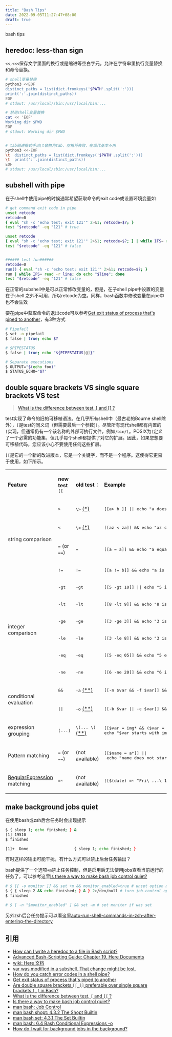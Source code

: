```yaml
---
title: "Bash Tips"
date: 2022-09-05T11:27:47+08:00
draft: true
---
```


bash tips

<!--more-->

## heredoc: less-than sign

`<<,<<<`保存文字里面的换行或是缩进等空白字元。允许在字符串里执行变量替换和命令替换。

```bash
# shell变量替换
python3 <<EOF
distinct_paths = list(dict.fromkeys('$PATH'.split(':')))
print(':'.join(distinct_paths))
EOF
# stdout: /usr/local/sbin:/usr/local/bin:...

# 禁用shell变量替换
cat << 'EOF'
Working dir $PWD
EOF
# stdout: Working dir $PWD


# tab缩进格式手动\t替换为tab，空格将失败，在现代基本不用
python3 <<-EOF
\t  distinct_paths = list(dict.fromkeys('$PATH'.split(':')))
\t  print(':'.join(distinct_paths))
EOF
# stdout: /usr/local/sbin:/usr/local/bin:...
```

## subshell with pipe

在子shell中使用pipe的时候通常希望获取命令的exit code或设置环境变量如

```bash
# get command exit code in pipe
unset retcode
retcode=0
{ eval "sh -c 'echo test; exit 121'" 2>&1; retcode=$?; }
test "$retcode" -eq "121" # true

unset retcode
{ eval "sh -c 'echo test; exit 121'" 2>&1; retcode=$?; } | while IFS= read -r line; do echo "$line"; done
test "$retcode" -eq "121" # false


###### test fun######
retcode=0
run() { eval "sh -c 'echo test; exit 121'" 2>&1; retcode=$?; }
run | while IFS= read -r line; do echo "$line"; done
test "$retcode" -eq "121" # false
```

在正常的subshell中是可以正常修改变量的，但是，在子shell pipe中设置的变量在子shell 之外不可用，所以retcode为空。同样，bash函数中修改变量在pipe中也不会生效

要在pipe中获取命令的退出code可以参考[Get exit status of process that's piped to another](https://unix.stackexchange.com/a/73180)，有3种方式

```bash
# Pipefail
$ set -o pipefail
$ false | true; echo $?

# $PIPESTATUS
$ false | true; echo "${PIPESTATUS[@]}"

# Separate executions
$ OUTPUT="$(echo foo)"
$ STATUS_ECHO="$?"
```

## double square brackets VS single square brackets VS test

> [What is the difference between test, \[ and \[\[ ?](http://mywiki.wooledge.org/BashFAQ/031)

test实现了命令的旧的可移植语法。在几乎所有shell中（最古老的Bourne shell除外），`[`是test的同义词（但需要最后一个参数]）。尽管所有现代shell都有内置的`[`实现，但通常仍有一个该名称的外部可执行文件，例如`/bin/[`。POSIX为`[`定义了一个必需的功能集，但几乎每个shell都提供了对它的扩展。因此，如果您想要可移植代码，您应该小心不要使用任何这些扩展。

`[[`是它的一个新的改进版本，它是一个关键字，而不是一个程序。这使得它更易于使用，如下所示。

<!-- 使用简悦转换复制表格 或 直接debug复制element -->
<!-- markdownlint-disable MD033 -->
<table><tbody><tr><td><p><strong>Feature</strong></p></td><td><p><strong>new test</strong> <tt>[[</tt></p></td><td><p><strong>old test</strong> <tt>[</tt></p></td><td><p><strong>Example</strong></p></td></tr><tr><td colspan="1" rowspan="4"><p>string comparison</p></td><td><p><tt>&gt;</tt></p></td><td><p><tt>\&gt;</tt> <a href="http://mywiki.wooledge.org/BashFAQ/031#np">(*)</a></p></td><td><p><tt>[[a&gt;&nbsp;b&nbsp;]]&nbsp;||&nbsp;echo&nbsp;"a&nbsp;does&nbsp;not&nbsp;come&nbsp;after&nbsp;b"</tt></p></td></tr><tr><td><p><tt>&lt;</tt></p></td><td><p><tt>\&lt;</tt> <a href="http://mywiki.wooledge.org/BashFAQ/031#np">(*)</a></p></td><td><p><tt>[[az&nbsp;&lt;&nbsp;za]]&nbsp;&amp;&amp;&nbsp;echo&nbsp;"az&nbsp;comes&nbsp;before&nbsp;za"</tt></p></td></tr><tr><td><p><tt>=</tt> (or <tt>==</tt>)</p></td><td><p><tt>=</tt></p></td><td><p><tt>[[a&nbsp;=&nbsp;a]]&nbsp;&amp;&amp;&nbsp;echo&nbsp;"a&nbsp;equals&nbsp;a"</tt></p></td></tr><tr><td><p><tt>!=</tt></p></td><td><p><tt>!=</tt></p></td><td><p><tt>[[a&nbsp;!=&nbsp;b]]&nbsp;&amp;&amp;&nbsp;echo&nbsp;"a&nbsp;is&nbsp;not&nbsp;equal&nbsp;to&nbsp;b"</tt></p></td></tr><tr><td colspan="1" rowspan="6"><p>integer comparison</p></td><td><p><tt>-gt</tt></p></td><td><p><tt>-gt</tt></p></td><td><p><tt>[[5&nbsp;-gt&nbsp;10]]&nbsp;||&nbsp;echo&nbsp;"5&nbsp;is&nbsp;not&nbsp;bigger&nbsp;than&nbsp;10"</tt></p></td></tr><tr><td><p><tt>-lt</tt></p></td><td><p><tt>-lt</tt></p></td><td><p><tt>[[8&nbsp;-lt&nbsp;9]]&nbsp;&amp;&amp;&nbsp;echo&nbsp;"8&nbsp;is&nbsp;less&nbsp;than&nbsp;9"</tt></p></td></tr><tr><td><p><tt>-ge</tt></p></td><td><p><tt>-ge</tt></p></td><td><p><tt>[[3&nbsp;-ge&nbsp;3]]&nbsp;&amp;&amp;&nbsp;echo&nbsp;"3&nbsp;is&nbsp;greater&nbsp;than&nbsp;or&nbsp;equal&nbsp;to&nbsp;3"</tt></p></td></tr><tr><td><p><tt>-le</tt></p></td><td><p><tt>-le</tt></p></td><td><p><tt>[[3&nbsp;-le&nbsp;8]]&nbsp;&amp;&amp;&nbsp;echo&nbsp;"3&nbsp;is&nbsp;less&nbsp;than&nbsp;or&nbsp;equal&nbsp;to&nbsp;8"</tt></p></td></tr><tr><td><p><tt>-eq</tt></p></td><td><p><tt>-eq</tt></p></td><td><p><tt>[[5&nbsp;-eq&nbsp;05]]&nbsp;&amp;&amp;&nbsp;echo&nbsp;"5&nbsp;equals&nbsp;05"</tt></p></td></tr><tr><td><p><tt>-ne</tt></p></td><td><p><tt>-ne</tt></p></td><td><p><tt>[[6&nbsp;-ne&nbsp;20]]&nbsp;&amp;&amp;&nbsp;echo&nbsp;"6&nbsp;is&nbsp;not&nbsp;equal&nbsp;to&nbsp;20"</tt></p></td></tr><tr><td colspan="1" rowspan="2"><p>conditional evaluation</p></td><td><p><tt>&amp;&amp;</tt></p></td><td><p><tt>-a</tt> <a href="http://mywiki.wooledge.org/BashFAQ/031#np2">(**)</a></p></td><td><p><tt>[[-n&nbsp;$var&nbsp;&amp;&amp;&nbsp;-f&nbsp;$var]]&nbsp;&amp;&amp;&nbsp;echo&nbsp;"$var&nbsp;is&nbsp;a&nbsp;file"</tt></p></td></tr><tr><td><p><tt>||</tt></p></td><td><p><tt>-o</tt> <a href="http://mywiki.wooledge.org/BashFAQ/031#np2">(**)</a></p></td><td><p><tt>[[-b&nbsp;$var&nbsp;||&nbsp;-c&nbsp;$var]]&nbsp;&amp;&amp;&nbsp;echo&nbsp;"$var&nbsp;is&nbsp;a&nbsp;device"</tt></p></td></tr><tr><td><p>expression grouping</p></td><td><p><tt>(...)</tt></p></td><td><p><tt>\(...&nbsp;\)</tt> <a href="http://mywiki.wooledge.org/BashFAQ/031#np2">(**)</a></p></td><td><p><tt>[[$var&nbsp;=&nbsp;img*&nbsp;&amp;&amp;&nbsp;($var&nbsp;=&nbsp;*.png&nbsp;||&nbsp;$var&nbsp;=&nbsp;*.jpg)&nbsp;]]&nbsp;&amp;&amp;</tt><br><tt>echo&nbsp;"$var&nbsp;starts&nbsp;with&nbsp;img&nbsp;and&nbsp;ends&nbsp;with&nbsp;.jpg&nbsp;or&nbsp;.png"</tt></p></td></tr><tr><td><p>Pattern matching</p></td><td><p><tt>=</tt> (or <tt>==</tt>)</p></td><td><p>(not available)</p></td><td><p><tt>[[$name&nbsp;=&nbsp;a*]]&nbsp;||&nbsp;echo&nbsp;"name&nbsp;does&nbsp;not&nbsp;start&nbsp;with&nbsp;an'a':&nbsp;$name"</tt></p></td></tr><tr><td><p><a href="http://mywiki.wooledge.org/RegularExpression">RegularExpression</a> matching</p></td><td><p><tt>=~</tt></p></td><td><p>(not available)</p></td><td><p><tt>[[$(date)&nbsp;=~&nbsp;^Fri\&nbsp;...\&nbsp;13&nbsp;]]&nbsp;&amp;&amp;&nbsp;echo&nbsp;"It's&nbsp;Friday&nbsp;the&nbsp;13th!"</tt></p></td></tr></tbody></table>

## make background jobs quiet

在使用bash或zsh后台任务时会出现提示

```bash
$ { sleep 1; echo finished; } &
[1] 19510
$ finished

[1]+  Done                    { sleep 1; echo finished; }
```

有时这样的输出可能干扰，有什么方式可以禁止后台任务输出？

bash提供了一个选项`+m`禁止任务控制，但是启用后无法使用jobs查看当前运行的任务了，可以参考这里[Is there a way to make bash job control quiet?](https://stackoverflow.com/a/38278291/8566831)

<!-- markdownlint-disable MD014 -->
```bash
# $ [[ -o monitor ]] && set +m && monitor_enabled=true # unset option monitor if was set
$ { { sleep 2 && echo finished; } & } 2>/dev/null # turn job-control option off and launch quietly
$ finished

# $ [ -n "$monitor_enabled" ] && set -m # set monitor if was set
```

另外zsh后台任务提示可以看这里[auto-run-shell-commands-in-zsh-after-entering-the-directory](auto-run-shell-commands-in-zsh-after-entering-the-directory.md)

## 引用
<!-- heredoc -->
* [How can I write a heredoc to a file in Bash script?](https://stackoverflow.com/a/2954835/8566831)
* [Advanced Bash-Scripting Guide: Chapter 19. Here Documents](https://tldp.org/LDP/abs/html/here-docs.html)
* [wiki: Here 文档](https://zh.wikipedia.org/wiki/Here%E6%96%87%E6%A1%A3)
  <!-- subshell -->
* [var was modified in a subshell. That change might be lost.](https://www.shellcheck.net/wiki/SC2031)
* [How do you catch error codes in a shell pipe?](https://stackoverflow.com/a/4959616/8566831)
* [Get exit status of process that's piped to another](https://unix.stackexchange.com/a/73180)
  <!-- test and brackets -->
* [Are double square brackets `[[ ]]` preferable over single square brackets `[ ]` in Bash?](https://stackoverflow.com/a/669486/8566831)
* [What is the difference between test, `[` and `[[` ?](http://mywiki.wooledge.org/BashFAQ/031)
  <!-- background jobs quiet -->
* [Is there a way to make bash job control quiet?](https://stackoverflow.com/a/38278291/8566831)
* [man bash: Job Control](https://www.gnu.org/software/bash/manual/bash.html#Job-Control)
* [man bash shopt: 4.3.2 The Shopt Builtin](https://www.gnu.org/software/bash/manual/html_node/The-Shopt-Builtin.html)
* [man bash set: 4.3.1 The Set Builtin](https://www.gnu.org/software/bash/manual/html_node/The-Set-Builtin.html#index-set)
* [man bash: 6.4 Bash Conditional Expressions -o](https://www.gnu.org/software/bash/manual/html_node/Bash-Conditional-Expressions.html)
* [How do I wait for background jobs in the background?](https://unix.stackexchange.com/a/323878)
